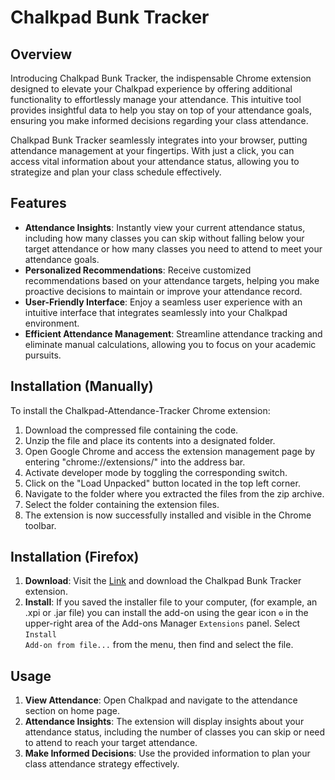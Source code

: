 # Chalkpad Bunk Tracker

## Overview
Introducing Chalkpad Bunk Tracker, the indispensable Chrome extension designed to elevate your Chalkpad experience by offering additional functionality to effortlessly manage your attendance. This intuitive tool provides insightful data to help you stay on top of your attendance goals, ensuring you make informed decisions regarding your class attendance.

Chalkpad Bunk Tracker seamlessly integrates into your browser, putting attendance management at your fingertips. With just a click, you can access vital information about your attendance status, allowing you to strategize and plan your class schedule effectively.

## Features
- **Attendance Insights**: Instantly view your current attendance status, including how many classes you can skip without falling below your target attendance or how many classes you need to attend to meet your attendance goals.
- **Personalized Recommendations**: Receive customized recommendations based on your attendance targets, helping you make proactive decisions to maintain or improve your attendance record.
- **User-Friendly Interface**: Enjoy a seamless user experience with an intuitive interface that integrates seamlessly into your Chalkpad environment.
- **Efficient Attendance Management**: Streamline attendance tracking and eliminate manual calculations, allowing you to focus on your academic pursuits.

## Installation (Manually)
To install the Chalkpad-Attendance-Tracker Chrome extension:
1. Download the compressed file containing the code.
2. Unzip the file and place its contents into a designated folder.
3. Open Google Chrome and access the extension management page by entering "chrome://extensions/" into the address bar.
4. Activate developer mode by toggling the corresponding switch.
5. Click on the "Load Unpacked" button located in the top left corner.
6. Navigate to the folder where you extracted the files from the zip archive.
7. Select the folder containing the extension files.
8. The extension is now successfully installed and visible in the Chrome toolbar.

## Installation (Firefox)
1. **Download**: Visit the [Link](https://drive.google.com/file/d/1z294ZLQ1DkU61_BqqUHC0qxwUOC2TMH5/view?usp=drive_link) and download the Chalkpad Bunk Tracker extension. 
2. **Install**: If you saved the installer file to your computer, (for example, an .xpi or .jar file) you can install the add-on using the gear icon <code>&#9881;</code> in the upper-right area of the Add-ons Manager <code>Extensions</code> panel. Select <code>Install Add-on from file...</code> from the menu, then find and select the file.


## Usage
1. **View Attendance**: Open Chalkpad and navigate to the attendance section on home page.
2. **Attendance Insights**: The extension will display insights about your attendance status, including the number of classes you can skip or need to attend to reach your target attendance.
3. **Make Informed Decisions**: Use the provided information to plan your class attendance strategy effectively.
